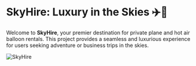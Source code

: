 # **SkyHire: Luxury in the Skies** ✈️🎈

Welcome to **SkyHire**, your premier destination for private plane and hot air balloon rentals. This project provides a seamless and luxurious experience for users seeking adventure or business trips in the skies.

![SkyHire](SKY_HIRE_PROJECT\assets\pin.jpg)
